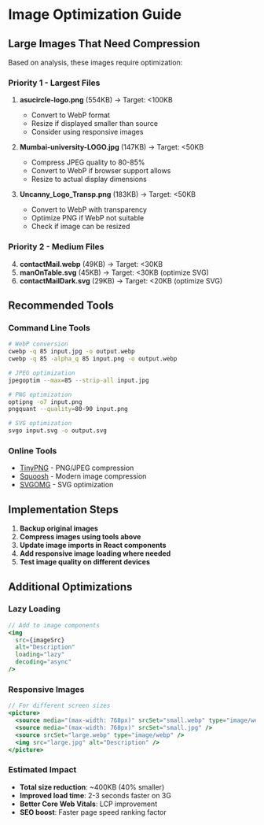 # Image Optimization Guide

## Large Images That Need Compression

Based on analysis, these images require optimization:

### Priority 1 - Largest Files
1. **asucircle-logo.png** (554KB) → Target: <100KB
   - Convert to WebP format
   - Resize if displayed smaller than source
   - Consider using responsive images

2. **Mumbai-university-LOGO.jpg** (147KB) → Target: <50KB
   - Compress JPEG quality to 80-85%
   - Convert to WebP if browser support allows
   - Resize to actual display dimensions

3. **Uncanny_Logo_Transp.png** (183KB) → Target: <50KB
   - Convert to WebP with transparency
   - Optimize PNG if WebP not suitable
   - Check if image can be resized

### Priority 2 - Medium Files
4. **contactMail.webp** (49KB) → Target: <30KB
5. **manOnTable.svg** (45KB) → Target: <30KB (optimize SVG)
6. **contactMailDark.svg** (29KB) → Target: <20KB (optimize SVG)

## Recommended Tools

### Command Line Tools
```bash
# WebP conversion
cwebp -q 85 input.jpg -o output.webp
cwebp -q 85 -alpha_q 85 input.png -o output.webp

# JPEG optimization
jpegoptim --max=85 --strip-all input.jpg

# PNG optimization
optipng -o7 input.png
pngquant --quality=80-90 input.png

# SVG optimization
svgo input.svg -o output.svg
```

### Online Tools
- [TinyPNG](https://tinypng.com/) - PNG/JPEG compression
- [Squoosh](https://squoosh.app/) - Modern image compression
- [SVGOMG](https://jakearchibald.github.io/svgomg/) - SVG optimization

## Implementation Steps

1. **Backup original images**
2. **Compress images using tools above**
3. **Update image imports in React components**
4. **Add responsive image loading where needed**
5. **Test image quality on different devices**

## Additional Optimizations

### Lazy Loading
```jsx
// Add to image components
<img 
  src={imageSrc} 
  alt="Description"
  loading="lazy"
  decoding="async"
/>
```

### Responsive Images
```jsx
// For different screen sizes
<picture>
  <source media="(max-width: 768px)" srcSet="small.webp" type="image/webp" />
  <source media="(max-width: 768px)" srcSet="small.jpg" />
  <source srcSet="large.webp" type="image/webp" />
  <img src="large.jpg" alt="Description" />
</picture>
```

### Estimated Impact
- **Total size reduction**: ~400KB (40% smaller)
- **Improved load time**: 2-3 seconds faster on 3G
- **Better Core Web Vitals**: LCP improvement
- **SEO boost**: Faster page speed ranking factor